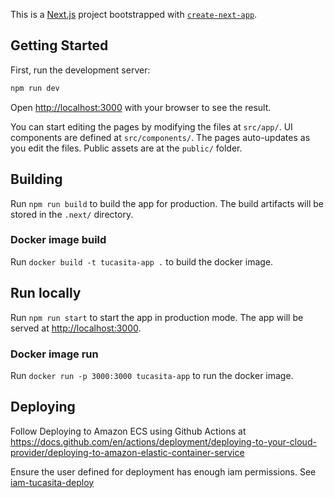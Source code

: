 This is a [Next.js](https://nextjs.org/) project bootstrapped with [`create-next-app`](https://github.com/vercel/next.js/tree/canary/packages/create-next-app).

## Getting Started

First, run the development server:

```bash
npm run dev
```

Open [http://localhost:3000](http://localhost:3000) with your browser to see the result.

You can start editing the pages by modifying the files at `src/app/`. UI components are defined at `src/components/`. The pages auto-updates as you edit the files. Public assets are at the `public/` folder.

## Building

Run `npm run build` to build the app for production. The build artifacts will be stored in the `.next/` directory.

### Docker image build
Run `docker build -t tucasita-app .` to build the docker image.

## Run locally

Run `npm run start` to start the app in production mode. The app will be served at [http://localhost:3000](http://localhost:3000).

### Docker image run
Run `docker run -p 3000:3000 tucasita-app` to run the docker image.

## Deploying
Follow Deploying to Amazon ECS using Github Actions at https://docs.github.com/en/actions/deployment/deploying-to-your-cloud-provider/deploying-to-amazon-elastic-container-service

Ensure the user defined for deployment has enough iam permissions. See [iam-tucasita-deploy](ops/manual/iam-tucasita-deploy.json)
